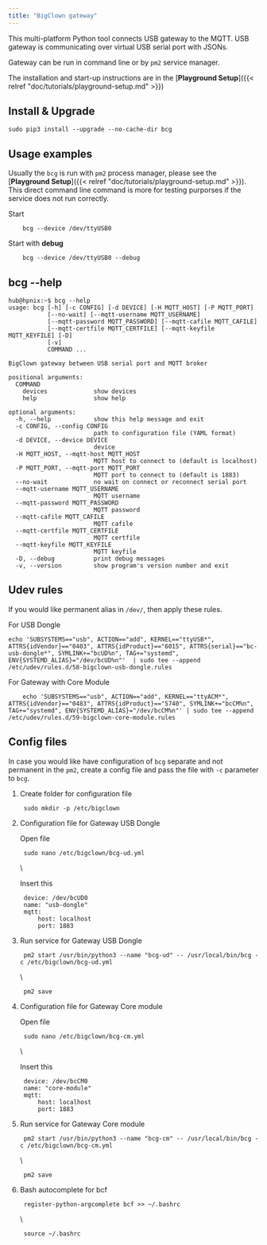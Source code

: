 ```yaml
---
title: "BigClown gateway"
---
```


This multi-platform Python tool connects USB gateway to the MQTT. USB gateway is communicating over virtual USB serial port with JSONs.

Gateway can be run in command line or by `pm2` service manager.

The installation and start-up instructions are in the [**Playground Setup**]({{< relref "doc/tutorials/playground-setup.md" >}})

## Install & Upgrade

    sudo pip3 install --upgrade --no-cache-dir bcg

## Usage examples

Usually the `bcg` is run with `pm2` process manager, please see the [**Playground Setup**]({{< relref "doc/tutorials/playground-setup.md" >}}). This direct command line command is more for testing purporses if the service does not run correctly.

Start

        bcg --device /dev/ttyUSB0

Start with **debug**

        bcg --device /dev/ttyUSB0 --debug

## bcg --help

```
hub@hpnix:~$ bcg --help
usage: bcg [-h] [-c CONFIG] [-d DEVICE] [-H MQTT_HOST] [-P MQTT_PORT]
           [--no-wait] [--mqtt-username MQTT_USERNAME]
           [--mqtt-password MQTT_PASSWORD] [--mqtt-cafile MQTT_CAFILE]
           [--mqtt-certfile MQTT_CERTFILE] [--mqtt-keyfile MQTT_KEYFILE] [-D]
           [-v]
           COMMAND ...

BigClown gateway between USB serial port and MQTT broker

positional arguments:
  COMMAND
    devices             show devices
    help                show help

optional arguments:
  -h, --help            show this help message and exit
  -c CONFIG, --config CONFIG
                        path to configuration file (YAML format)
  -d DEVICE, --device DEVICE
                        device
  -H MQTT_HOST, --mqtt-host MQTT_HOST
                        MQTT host to connect to (default is localhost)
  -P MQTT_PORT, --mqtt-port MQTT_PORT
                        MQTT port to connect to (default is 1883)
  --no-wait             no wait on connect or reconnect serial port
  --mqtt-username MQTT_USERNAME
                        MQTT username
  --mqtt-password MQTT_PASSWORD
                        MQTT password
  --mqtt-cafile MQTT_CAFILE
                        MQTT cafile
  --mqtt-certfile MQTT_CERTFILE
                        MQTT certfile
  --mqtt-keyfile MQTT_KEYFILE
                        MQTT keyfile
  -D, --debug           print debug messages
  -v, --version         show program's version number and exit

```

## Udev rules

If you would like permanent alias in `/dev/`, then apply these rules.

For USB Dongle

    echo 'SUBSYSTEMS=="usb", ACTION=="add", KERNEL=="ttyUSB*", ATTRS{idVendor}=="0403", ATTRS{idProduct}=="6015", ATTRS{serial}=="bc-usb-dongle*", SYMLINK+="bcUD%n", TAG+="systemd", ENV{SYSTEMD_ALIAS}="/dev/bcUD%n"'  | sudo tee --append /etc/udev/rules.d/58-bigclown-usb-dongle.rules

For Gateway with Core Module

        echo 'SUBSYSTEMS=="usb", ACTION=="add", KERNEL=="ttyACM*", ATTRS{idVendor}=="0483", ATTRS{idProduct}=="5740", SYMLINK+="bcCM%n", TAG+="systemd", ENV{SYSTEMD_ALIAS}="/dev/bcCM%n"' | sudo tee --append /etc/udev/rules.d/59-bigclown-core-module.rules


## Config files

In case you would like have configuration of `bcg` separate and not permanent in the `pm2`, create a config file and pass the file with `-c` parameter to `bcg`.

1. Create folder for configuration file

        sudo mkdir -p /etc/bigclown

2. Configuration file for Gateway USB Dongle

    Open file

        sudo nano /etc/bigclown/bcg-ud.yml
    \

    Insert this

        device: /dev/bcUD0
        name: "usb-dongle"
        mqtt:
            host: localhost
            port: 1883

3. Run service for Gateway USB Dongle

        pm2 start /usr/bin/python3 --name "bcg-ud" -- /usr/local/bin/bcg -c /etc/bigclown/bcg-ud.yml

    \

        pm2 save

4. Configuration file for Gateway Core module

    Open file

        sudo nano /etc/bigclown/bcg-cm.yml
    \

    Insert this

        device: /dev/bcCM0
        name: "core-module"
        mqtt:
            host: localhost
            port: 1883

5. Run service for Gateway Core module

        pm2 start /usr/bin/python3 --name "bcg-cm" -- /usr/local/bin/bcg -c /etc/bigclown/bcg-cm.yml

    \

        pm2 save

6. Bash autocomplete for bcf


        register-python-argcomplete bcf >> ~/.bashrc

    \

        source ~/.bashrc

